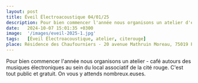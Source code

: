 ```yaml
---
layout: post
title: Éveil Électroacoustique 04/01/25
description: Pour bien commencer l'année nous organisons un atelier d'éveil aux musiques électroniques au sein du local associatif de la cité rouge.
date:   2024-10-07 15:01:35 +0300
image:  '/images/eveil-2025-1.jpg'
tags:   [Éveil Électroacoustique, atelier, citerouge]
place: Résidence des Chaufourniers - 20 avenue Mathruin Moreau, 75019 Paris
---
```


Pour bien commencer l'année nous organisons un atelier - café autours des musiques électroniques au sein du local associatif de la cité rouge.
C'est tout public et gratuit. On vous y attends nombreux.euses.


